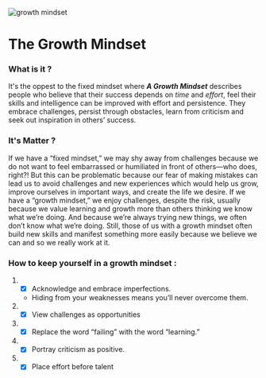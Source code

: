 ![growth mindset](https://blog.cengage.com/wp-content/uploads/2020/11/blog-growth-mindset-1511130.png)
# The Growth Mindset 

### What is it ?

   It's the oppest to the fixed mindset where ***A Growth Mindset*** describes people who believe that their success depends on *time* and *effort*, feel their skills and intelligence can be improved with effort and persistence. They embrace challenges, persist through obstacles, learn from criticism and seek out inspiration in others’ success.
  
  
### It's Matter ?
  If we have a “fixed mindset,” we may shy away from challenges because we do not want to feel embarrassed or humiliated in front of others—who does, right?! But this can be problematic because our fear of making mistakes can lead us to avoid challenges and new experiences which would help us grow, improve ourselves in important ways, and create the life we desire. If we have a “growth mindset,” we enjoy challenges, despite the risk, usually because we value learning and growth more than others thinking we know what we’re doing. And because we’re always trying new things, we often don’t know what we’re doing. Still, those of us with a growth mindset often build new skills and manifest something more easily because we believe we can and so we really work at it.
  
  
  
###  How to keep yourself in a growth mindset :

1. - [x] Acknowledge and embrace imperfections.
   - Hiding from your weaknesses means you’ll never overcome them. 
3. - [x] View challenges as opportunities
4. - [x] Replace the word “failing” with the word “learning.”
5. - [x] Portray criticism as positive.
6. - [x] Place effort before talent
